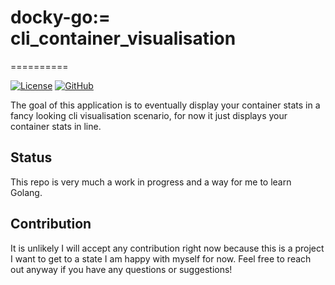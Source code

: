 # docky-go:= cli_container_visualisation
==========

[![License][license-shield]][license-url] [![GitHub][github-shield]][github-url]

The goal of this application is to eventually display your container stats in a fancy looking cli visualisation scenario, for now it just displays your container stats in line.

## Status
This repo is very much a work in progress and a way for me to learn Golang.

## Contribution
It is unlikely I will accept any contribution right now because this is a project I want to get to a state I am happy with myself for now.
Feel free to reach out anyway if you have any questions or suggestions!

[paypal-shield]: https://img.shields.io/static/v1?label=PayPal&message=Donate&style=flat-square&logo=paypal&color=blue
[paypal-url]: https://www.paypal.com/donate/?hosted_button_id=MTY5DP7G8G6T4

[coffee-shield]: https://img.shields.io/static/v1?label=BuyMeCoffee&message=Donate&style=flat-square&logo=buy-me-a-coffee&color=orange
[coffee-url]: https://www.buymeacoffee.com/wosiu6

[license-shield]: https://img.shields.io/badge/license-Apache%20License%202.0-purple
[license-url]: https://opensource.org/license/apache-2-0

[github-shield]: https://img.shields.io/static/v1?label=&message=GitHub&style=flat-square&logo=github&color=grey
[github-url]: https://github.com/Wosiu6/docky-go
